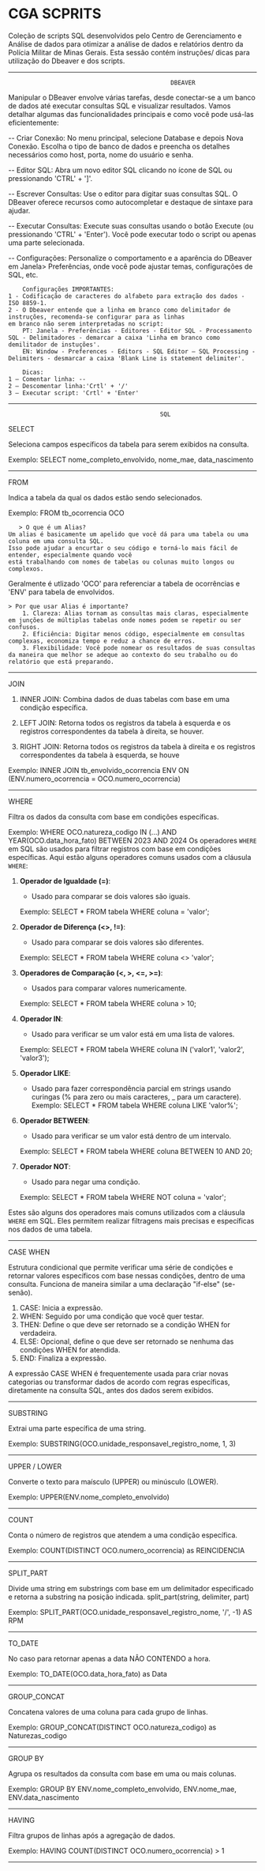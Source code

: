 # CGA SCPRITS
Coleção de scripts SQL desenvolvidos pelo Centro de Gerenciamento e Análise de dados para otimizar a análise de dados e relatórios dentro da Polícia Militar de Minas Gerais. Esta sessão contém instruções/ dicas para utilização do Dbeaver e dos scripts.

-----------------------------------------------------------------------------------------------------
                                                  DBEAVER                                             
                                                                                                     


Manipular o DBeaver envolve várias tarefas, desde conectar-se a um banco de dados até executar consultas 
SQL e visualizar resultados. Vamos detalhar algumas das funcionalidades principais e como você pode usá-las eficientemente:

-- Criar Conexão: No menu principal, selecione Database e depois Nova Conexão. Escolha o tipo de banco de dados e 
preencha os detalhes necessários como host, porta, nome do usuário e senha.

-- Editor SQL: Abra um novo editor SQL clicando no ícone de SQL ou pressionando 'CTRL' + ']'.

-- Escrever Consultas: Use o editor para digitar suas consultas SQL. O DBeaver oferece recursos como autocompletar e destaque de sintaxe para ajudar.

-- Executar Consultas: Execute suas consultas usando o botão Execute (ou pressionando 'CTRL' + 'Enter'). 
Você pode executar todo o script ou apenas uma parte selecionada.

-- Configurações: Personalize o comportamento e a aparência do DBeaver em Janela> Preferências, onde você pode ajustar temas,
 configurações de SQL, etc.

		Configurações IMPORTANTES:
	1 - Codificação de caracteres do alfabeto para extração dos dados - ISO 8859-1.
	2 - O Dbeaver entende que a linha em branco como delimitador de instruções, recomenda-se configurar para as linhas 
	em branco não serem interpretadas no script: 
		PT: Janela - Preferências - Editores - Editor SQL - Processamento SQL - Delimitadores - demarcar a caixa 'Linha em branco como demilitador de instuções'.
		EN: Window - Preferences - Editors - SQL Editor – SQL Processing -  Delimiters - desmarcar a caixa 'Blank Line is statement delimiter'.
		
		Dicas:	
	1 – Comentar linha: -- 
	2 – Descomentar linha:'Crtl' + '/'
	3 – Executar script: 'Crtl' + 'Enter'


------------------------------------------------------------------------------------------------------
                                               SQL                                                 
                                                                                                     

SELECT

Seleciona campos específicos da tabela para serem exibidos na consulta.

Exemplo: SELECT nome_completo_envolvido, nome_mae, data_nascimento

---------------------------------------------------------------------------------------------------------
FROM

Indica a tabela da qual os dados estão sendo selecionados.

Exemplo: FROM tb_ocorrencia OCO

       > O que é um Alias?
	Um alias é basicamente um apelido que você dá para uma tabela ou uma coluna em uma consulta SQL. 
	Isso pode ajudar a encurtar o seu código e torná-lo mais fácil de entender, especialmente quando você 
	está trabalhando com nomes de tabelas ou colunas muito longos ou complexos. 

 Geralmente é utlizado 'OCO' para referenciar a tabela de ocorrências e 'ENV' para tabela de envolvidos.

 	> Por que usar Alias é importante?
		1. Clareza: Alias tornam as consultas mais claras, especialmente em junções de múltiplas tabelas onde nomes podem se repetir ou ser confusos.
		2. Eficiência: Digitar menos código, especialmente em consultas complexas, economiza tempo e reduz a chance de erros.
		3. Flexibilidade: Você pode nomear os resultados de suas consultas da maneira que melhor se adeque ao contexto do seu trabalho ou do relatório que está preparando.
 
---------------------------------------------------------------------------------------------------------
JOIN

1. INNER JOIN: Combina dados de duas tabelas com base em uma condição específica.

2. LEFT JOIN: Retorna todos os registros da tabela à esquerda e os registros correspondentes da tabela à direita, se houver.

3. RIGHT JOIN: Retorna todos os registros da tabela à direita e os registros correspondentes da tabela à esquerda, se houve

Exemplo: INNER JOIN tb_envolvido_ocorrencia ENV ON (ENV.numero_ocorrencia = OCO.numero_ocorrencia)

---------------------------------------------------------------------------------------------------------									
WHERE

Filtra os dados da consulta com base em condições específicas.

Exemplo: WHERE OCO.natureza_codigo IN (...) AND YEAR(OCO.data_hora_fato) BETWEEN 2023 AND 2024
Os operadores `WHERE` em SQL são usados para filtrar registros com base em condições específicas. 
Aqui estão alguns operadores comuns usados com a cláusula `WHERE`:

1. **Operador de Igualdade (=)**:
   - Usado para comparar se dois valores são iguais.
     
    Exemplo: SELECT * FROM tabela WHERE coluna = 'valor';
 
2. **Operador de Diferença (<>, !=)**:
   - Usado para comparar se dois valores são diferentes.
     
    Exemplo: SELECT * FROM tabela WHERE coluna <> 'valor';

3. **Operadores de Comparação (<, >, <=, >=)**:
   - Usados para comparar valores numericamente.
     
    Exemplo: SELECT * FROM tabela WHERE coluna > 10;

4. **Operador IN**:
   - Usado para verificar se um valor está em uma lista de valores.
     
    Exemplo: SELECT * FROM tabela WHERE coluna IN ('valor1', 'valor2', 'valor3');


5. **Operador LIKE**:
   - Usado para fazer correspondência parcial em strings usando curingas (% para zero ou mais caracteres, _ para um caractere).
    Exemplo: SELECT * FROM tabela WHERE coluna LIKE 'valor%';
  

6. **Operador BETWEEN**:
   - Usado para verificar se um valor está dentro de um intervalo.
     
    Exemplo: SELECT * FROM tabela WHERE coluna BETWEEN 10 AND 20;


7. **Operador NOT**:
   - Usado para negar uma condição.
     
    Exemplo: SELECT * FROM tabela WHERE NOT coluna = 'valor';

Estes são alguns dos operadores mais comuns utilizados com a cláusula `WHERE` em SQL. Eles permitem realizar 
filtragens mais precisas e específicas nos dados de uma tabela.

---------------------------------------------------------------------------------------------------------
 CASE WHEN
 
 Estrutura condicional que permite verificar uma série de condições e retornar valores específicos 
 com base nessas condições, dentro de uma consulta. Funciona de maneira similar a uma 
 declaração "if-else" (se-senão).

1. CASE: Inicia a expressão.
2. WHEN: Seguido por uma condição que você quer testar.
3. THEN: Define o que deve ser retornado se a condição WHEN for verdadeira.
4. ELSE: Opcional, define o que deve ser retornado se nenhuma das condições WHEN for atendida.
5. END: Finaliza a expressão.
   
A expressão CASE WHEN é frequentemente usada para criar novas categorias ou transformar dados de acordo com regras específicas, diretamente na consulta SQL, antes dos dados serem exibidos.

---------------------------------------------------------------------------------------------------------
SUBSTRING 

Extrai uma parte específica de uma string.

Exemplo: SUBSTRING(OCO.unidade_responsavel_registro_nome, 1, 3)

---------------------------------------------------------------------------------------------------------
UPPER / LOWER

Converte o texto para maísculo (UPPER) ou minúsculo (LOWER).

Exemplo: UPPER(ENV.nome_completo_envolvido)

---------------------------------------------------------------------------------------------------------
COUNT

Conta o número de registros que atendem a uma condição específica.

Exemplo: COUNT(DISTINCT OCO.numero_ocorrencia) as REINCIDENCIA

---------------------------------------------------------------------------------------------------------
SPLIT_PART

Divide uma string em substrings com base em um delimitador especificado e retorna a substring na posição indicada.
split_part(string, delimiter, part)

Exemplo: SPLIT_PART(OCO.unidade_responsavel_registro_nome, '/', -1) AS RPM

---------------------------------------------------------------------------------------------------------
TO_DATE 

No caso para retornar apenas a data NÂO CONTENDO a hora.

Exemplo: TO_DATE(OCO.data_hora_fato) as Data

---------------------------------------------------------------------------------------------------------
GROUP_CONCAT

Concatena valores de uma coluna para cada grupo de linhas.

Exemplo: GROUP_CONCAT(DISTINCT OCO.natureza_codigo) as Naturezas_codigo

---------------------------------------------------------------------------------------------------------
GROUP BY

Agrupa os resultados da consulta com base em uma ou mais colunas.

Exemplo: GROUP BY ENV.nome_completo_envolvido, ENV.nome_mae, ENV.data_nascimento

---------------------------------------------------------------------------------------------------------
HAVING

Filtra grupos de linhas após a agregação de dados.
 
Exemplo: HAVING COUNT(DISTINCT OCO.numero_ocorrencia) > 1

---------------------------------------------------------------------------------------------------------

